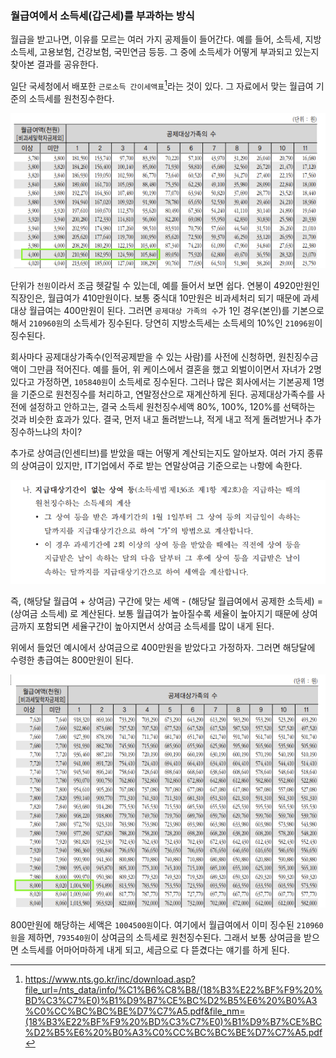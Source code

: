 ### 월급여에서 소득세(갑근세)를 부과하는 방식

월급을 받고나면, 이유를 모르는 여러 가지 공제들이 들어간다. 
예를 들어, 소득세, 지방소득세, 고용보험, 건강보험, 국민연금 등등.
그 중에 소득세가 어떻게 부과되고 있는지 찾아본 결과를 공유한다.

일단 국세청에서 배포한 `근로소득 간이세액표`[^1]라는 것이 있다.
그 자료에서 맞는 월급여 기준의 소득세를 원천징수한다.

![examples](../images/2020-01-30/examples.png)

단위가 `천원`이라서 조금 헷갈릴 수 있는데, 예를 들어서 보면 쉽다.
연봉이 4920만원인 직장인은, 월급여가 410만원이다.
보통 중식대 10만원은 비과세처리 되기 때문에 과세대상 월급여는 400만원이 된다.
그러면 `공제대상 가족의 수`가 1인 경우(본인)를 기본으로 해서 `210960원`의 소득세가 징수된다.
당연히 지방소득세는 소득세의 10%인 `21096원`이 징수된다.

회사마다 공제대상가족수(인적공제받을 수 있는 사람)를 사전에 신청하면, 원친징수금액이 그만큼 적어진다.
예를 들어, 위 케이스에서 결혼을 했고 외벌이이면서 자녀가 2명 있다고 가정하면, `105840원`이 소득세로 징수된다.
그러나 많은 회사에서는 기본공제 1명을 기준으로 원천징수를 처리하고, 연말정산으로 재계산하게 된다.
공제대상가족수를 사전에 설정하고 안하고는, 결국 소득세 원천징수세액 80%, 100%, 120%를 선택하는 것과 비슷한 효과가 있다.
결국, 먼저 내고 돌려받느냐, 적게 내고 적게 돌려받거나 추가징수하느냐의 차이?

추가로 상여금(인센티브)를 받았을 때는 어떻게 계산되는지도 알아보자.
여러 가지 종류의 상여금이 있지만, IT기업에서 주로 받는 연말상여금 기준으로는 `나`항에 속한다.

![incentive](../images/2020-01-30/incentive.png)

즉, (해당달 월급여 + 상여금) 구간에 맞는 세액 - (해당달 월급여에서 공제한 소득세) = (상여금 소득세) 로 계산된다.
보통 월급여가 높아질수록 세율이 높아지기 때문에 상여금까지 포함되면 세율구간이 높아지면서 상여금 소득세를 많이 내게 된다.

위에서 들었던 예시에서 상여금으로 400만원을 받았다고 가정하자.
그러면 해당달에 수령한 총급여는 800만원이 된다.

![incentive2](../images/2020-01-30/incentive2.png)

800만원에 해당하는 세액은 `1004500원`이다.
여기에서 월급여에서 이미 징수된 `210960원`을 제하면, `793540원`이 상여금의 소득세로 원천징수된다.
그래서 보통 상여금을 받으면 소득세를 어마어마하게 내게 되고, 세금으로 다 뜯겼다는 얘기를 하게 된다.

[^1]: https://www.nts.go.kr/inc/download.asp?file_url=/nts_data/info/%C1%B6%C8%B8/(18%B3%E22%BF%F9%20%BD%C3%C7%E0)%B1%D9%B7%CE%BC%D2%B5%E6%20%B0%A3%C0%CC%BC%BC%BE%D7%C7%A5.pdf&file_nm=(18%B3%E22%BF%F9%20%BD%C3%C7%E0)%B1%D9%B7%CE%BC%D2%B5%E6%20%B0%A3%C0%CC%BC%BC%BE%D7%C7%A5.pdf